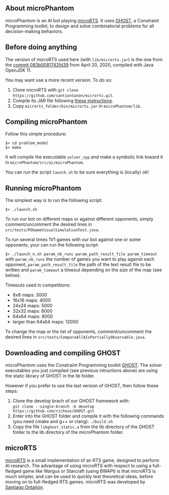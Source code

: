 ## About microPhantom

microPhantom        is         an        AI         bot        playing
[microRTS](https://github.com/santiontanon/microrts).      It     uses
[GHOST](https://github.com/richoux/GHOST),  a  Constraint  Programming
toolkit,  to   design  and   solve  combinatorial  problems   for  all
decision-making behaviors.


## Before doing anything

The version of microRTS used here (with `lib/microrts.jar`) is the one
from the 
[commit
083b0081742fd39](https://github.com/santiontanon/microrts/tree/083b0081742fd393db29cf5b626d5ce3f4dee4df)
from April 20, 2020, compiled with Java OpenJDK 11.

You may want use a more recent version.  To do so:

1. Clone microRTS with `git clone https://github.com/santiontanon/microrts.git`.
2. Compile      its      JAR      file      following      [these instructions](https://github.com/santiontanon/microrts#generating-a-jar-file).
3. Copy `microrts_folder/bin/microrts.jar` in `microPhantom/lib`.


## Compiling microPhantom

Follow this simple procedure:

`$> cd problem_model`  
`$> make`

It will compile the executable `solver_cpp` and make a symbolic link toward it in
`microPhantom/src/ai/microPhantom`.

You can run the script `launch.sh`  to be sure everything is (locally) ok!

## Running microPhantom

The simplest way is to run the following script:

`$> ./launch.sh`

To  run our  bot on  different  maps or  against different  opponents,
simply      comment/uncomment      the      desired      lines      in
`src/tests/POGameVisualSimulationTest.java`.

To  run several  times 1V1  games  with our  bot against  one or  some
opponents, your can run the following script:

`$> ./launch_n.sh param_nb_runs param_path_result_file param_timeout`
with `param_nb_runs` the number of games you want to play against each
opponent, `param_path_result_file` the path of the text result file to
be written and `param_timeout` a timeout  depending on the size of the
map (see below).

Timeouts used in competitions:
- 8x8 maps: 3000
- 16x16 maps: 4000
- 24x24 maps: 5000
- 32x32 maps: 6000
- 64x64 maps: 8000
- larger than 64x64 maps: 12000

To change the map or the list of opponents,
comment/uncomment      the      desired      lines      in
`src/tests/CompareAllAIsPartiallyObservable.java`.

## Downloading and compiling GHOST

microPhantom uses  the Constraint Programming toolkit  [GHOST](https://github.com/richoux/GHOST). The solver
executables  you just  compiled (see  previous intructions  above) are
using the static library of GHOST in the lib folder.

However if  you prefer to use  the last version of  GHOST, then follow
these steps:

1. Clone the develop brach of our GHOST framework with:  
`git clone --single-branch -b develop https://github.com/richoux/GHOST.git`
2. Enter into  the GHOST  folder and  compile it  with the  following
   commands (you need cmake and g++ or clang): `./build.sh`
3. Copy the file `libghost_static.a` from the lib directory of the GHOST
   folder to the lib directory of the microPhantom folder.

## microRTS

[microRTS](https://github.com/santiontanon/microrts)   is    a   small
implementation of  an RTS game,  designed to perform AI  research. The
advantage of using microRTS with  respect to using a full-fledged game
like  Wargus or  Starcraft  (using  BWAPI) is  that  microRTS is  much
simpler, and  can be  used to quickly  test theoretical  ideas, before
moving  on  to  full-fledged  RTS games.  microRTS  was  developed  by
[Santiago
Ontañón](https://sites.google.com/site/santiagoontanonvillar/Home). 
